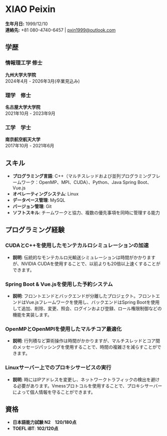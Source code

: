 # XIAO Peixin
**生年月日:** 1999/12/10  
**連絡先:** +81 080-4740-6457 | pxin1999@outlook.com

## 学歴

### 情報理工学 修士
**九州大学大学院**  
2024年4月 - 2026年3月(卒業見込み)

### 理学　修士
**名古屋大学大学院**  
2021年10月 - 2023年9月

### 工学　学士
**南京航空航天大学**  
2017年10月 - 2021年6月

## スキル
- **プログラミング言語**: C++（マルチスレッドおよび並列プログラミングフレームワーク：OpenMP、MPI、CUDA）、Python、Java Spring Boot、Vue.js
- **オペレーティングシステム**: Linux
- **データベース管理**: MySQL
- **バージョン管理**: Git
- **ソフトスキル**: チームワークと協力、複数の優先事項を同時に管理する能力

## プログラミング経験

### CUDAとC++を使用したモンテカルロシミュレーションの加速
- **説明**: 伝統的なモンテカルロ光輸送シミュレーションは時間がかかりますが、NVIDIA CUDAを使用することで、以前よりも20倍以上速くすることができます。

### Spring Boot & Vue.jsを使用した予約システム
- **説明**: フロントエンドとバックエンドが分離したプロジェクト。フロントエンドはVue.jsフレームワークを使用し、バックエンドはSpring Bootを使用して追加、削除、変更、照会、ログインおよび登録、ロール権限制御などの機能を実装します。

### OpenMPとOpenMPIを使用したマルチコア最適化
- **説明**: 行列積など算術操作は時間がかかりますが、マルチスレッドとコア間のメッセージパッシングを使用することで、時間の複雑さを減らすことができます。

### Linuxサーバー上でのプロキシサービスの実行
- **説明**: 時にはIPアドレスを変更し、ネットワークトラフィックの検出を避ける必要があります。Vmessプロトコルを使用することで、プロキシサーバーによって個人情報を守ることができます。

## 資格
- **日本語能力試験 N2　120/180点**
- **TOEFL iBT**: **102/120点**
